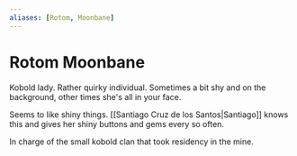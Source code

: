 ```yaml
---
aliases: [Rotom, Moonbane]
---
```

# Rotom Moonbane
Kobold lady. Rather quirky individual. Sometimes a bit shy and on the background, other times she's all in your face.

Seems to like shiny things. [[Santiago Cruz de los Santos|Santiago]] knows this and gives her shiny buttons and gems every so often.

In charge of the small kobold clan that took residency in the mine.